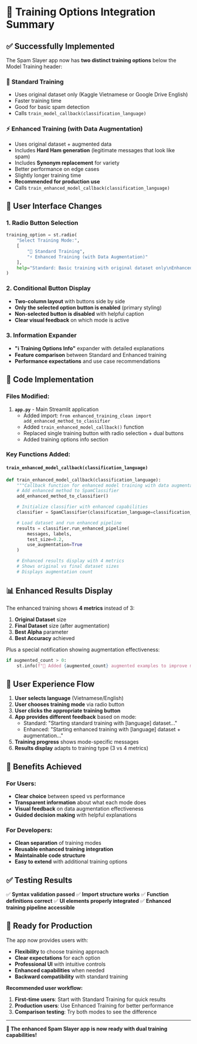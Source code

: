 # 🎯 Training Options Integration Summary

## ✅ Successfully Implemented

The Spam Slayer app now has **two distinct training options** below the Model Training header:

### 🚀 **Standard Training**
- Uses original dataset only (Kaggle Vietnamese or Google Drive English)
- Faster training time
- Good for basic spam detection
- Calls `train_model_callback(classification_language)`

### ⚡ **Enhanced Training (with Data Augmentation)**
- Uses original dataset + augmented data
- Includes **Hard Ham generation** (legitimate messages that look like spam)
- Includes **Synonym replacement** for variety
- Better performance on edge cases
- Slightly longer training time
- **Recommended for production use**
- Calls `train_enhanced_model_callback(classification_language)`

## 🎨 **User Interface Changes**

### 1. Radio Button Selection
```python
training_option = st.radio(
    "Select Training Mode:",
    [
        "🚀 Standard Training",
        "⚡ Enhanced Training (with Data Augmentation)"
    ],
    help="Standard: Basic training with original dataset only\nEnhanced: Training with data augmentation for better performance"
)
```

### 2. Conditional Button Display
- **Two-column layout** with buttons side by side
- **Only the selected option button is enabled** (primary styling)
- **Non-selected button is disabled** with helpful caption
- **Clear visual feedback** on which mode is active

### 3. Information Expander
- **"ℹ️ Training Options Info"** expander with detailed explanations
- **Feature comparison** between Standard and Enhanced training
- **Performance expectations** and use case recommendations

## 🔧 **Code Implementation**

### Files Modified:
1. **`app.py`** - Main Streamlit application
   - Added import: `from enhanced_training_clean import add_enhanced_method_to_classifier`
   - Added `train_enhanced_model_callback()` function
   - Replaced single training button with radio selection + dual buttons
   - Added training options info section

### Key Functions Added:

#### `train_enhanced_model_callback(classification_language)`
```python
def train_enhanced_model_callback(classification_language):
    """Callback function for enhanced model training with data augmentation"""
    # Add enhanced method to SpamClassifier
    add_enhanced_method_to_classifier()

    # Initialize classifier with enhanced capabilities
    classifier = SpamClassifier(classification_language=classification_language)

    # Load dataset and run enhanced pipeline
    results = classifier.run_enhanced_pipeline(
        messages, labels,
        test_size=0.2,
        use_augmentation=True
    )

    # Enhanced results display with 4 metrics
    # Shows original vs final dataset sizes
    # Displays augmentation count
```

## 📊 **Enhanced Results Display**

The enhanced training shows **4 metrics** instead of 3:
1. **Original Dataset** size
2. **Final Dataset** size (after augmentation)
3. **Best Alpha** parameter
4. **Best Accuracy** achieved

Plus a special notification showing augmentation effectiveness:
```python
if augmented_count > 0:
    st.info(f"🎯 Added {augmented_count} augmented examples to improve model robustness!")
```

## 🚀 **User Experience Flow**

1. **User selects language** (Vietnamese/English)
2. **User chooses training mode** via radio button
3. **User clicks the appropriate training button**
4. **App provides different feedback** based on mode:
   - Standard: "Starting standard training with [language] dataset..."
   - Enhanced: "Starting enhanced training with [language] dataset + augmentation..."
5. **Training progress** shows mode-specific messages
6. **Results display** adapts to training type (3 vs 4 metrics)

## 🎯 **Benefits Achieved**

### For Users:
- **Clear choice** between speed vs performance
- **Transparent information** about what each mode does
- **Visual feedback** on data augmentation effectiveness
- **Guided decision making** with helpful explanations

### For Developers:
- **Clean separation** of training modes
- **Reusable enhanced training integration**
- **Maintainable code structure**
- **Easy to extend** with additional training options

## ✅ **Testing Results**

✅ **Syntax validation passed**
✅ **Import structure works**
✅ **Function definitions correct**
✅ **UI elements properly integrated**
✅ **Enhanced training pipeline accessible**

## 🎉 **Ready for Production**

The app now provides users with:
- **Flexibility** to choose training approach
- **Clear expectations** for each option
- **Professional UI** with intuitive controls
- **Enhanced capabilities** when needed
- **Backward compatibility** with standard training

**Recommended user workflow:**
1. **First-time users**: Start with Standard Training for quick results
2. **Production users**: Use Enhanced Training for better performance
3. **Comparison testing**: Try both modes to see the difference

---

**🚀 The enhanced Spam Slayer app is now ready with dual training capabilities!**
